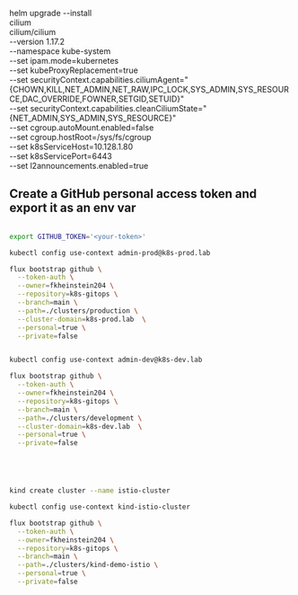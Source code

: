 
  helm upgrade --install \
      cilium \
      cilium/cilium \
        --version 1.17.2 \
        --namespace kube-system \
        --set ipam.mode=kubernetes \
        --set kubeProxyReplacement=true \
        --set securityContext.capabilities.ciliumAgent="{CHOWN,KILL,NET_ADMIN,NET_RAW,IPC_LOCK,SYS_ADMIN,SYS_RESOURCE,DAC_OVERRIDE,FOWNER,SETGID,SETUID}" \
        --set securityContext.capabilities.cleanCiliumState="{NET_ADMIN,SYS_ADMIN,SYS_RESOURCE}" \
        --set cgroup.autoMount.enabled=false \
        --set cgroup.hostRoot=/sys/fs/cgroup  \
        --set k8sServiceHost=10.128.1.80 \
        --set k8sServicePort=6443 \
        --set l2announcements.enabled=true



## Create a GitHub personal access token and export it as an env var

```bash

export GITHUB_TOKEN='<your-token>'

kubectl config use-context admin-prod@k8s-prod.lab

flux bootstrap github \
  --token-auth \
  --owner=fkheinstein204 \
  --repository=k8s-gitops \
  --branch=main \
  --path=./clusters/production \
  --cluster-domain=k8s-prod.lab  \
  --personal=true \
  --private=false


kubectl config use-context admin-dev@k8s-dev.lab

flux bootstrap github \
  --token-auth \
  --owner=fkheinstein204 \
  --repository=k8s-gitops \
  --branch=main \
  --path=./clusters/development \
  --cluster-domain=k8s-dev.lab  \
  --personal=true \
  --private=false 





kind create cluster --name istio-cluster

kubectl config use-context kind-istio-cluster

flux bootstrap github \
  --token-auth \
  --owner=fkheinstein204 \
  --repository=k8s-gitops \
  --branch=main \
  --path=./clusters/kind-demo-istio \
  --personal=true \
  --private=false

```
